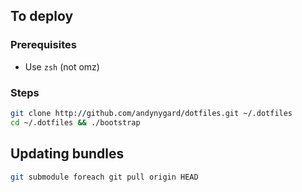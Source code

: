 ## To deploy

### Prerequisites

- Use `zsh` (not omz)

### Steps

```bash
git clone http://github.com/andynygard/dotfiles.git ~/.dotfiles
cd ~/.dotfiles && ./bootstrap
```

## Updating bundles

```bash
git submodule foreach git pull origin HEAD
```
